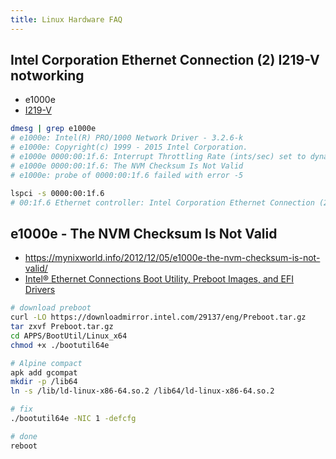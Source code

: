 ```yaml
---
title: Linux Hardware FAQ
---
```


## Intel Corporation Ethernet Connection (2) I219-V notworking
* e1000e
* [I219-V](https://ark.intel.com/content/www/us/en/ark/products/82186/intel-ethernet-connection-i219-v.html)

```bash
dmesg | grep e1000e
# e1000e: Intel(R) PRO/1000 Network Driver - 3.2.6-k
# e1000e: Copyright(c) 1999 - 2015 Intel Corporation.
# e1000e 0000:00:1f.6: Interrupt Throttling Rate (ints/sec) set to dynamic conservative mode
# e1000e 0000:00:1f.6: The NVM Checksum Is Not Valid
# e1000e: probe of 0000:00:1f.6 failed with error -5

lspci -s 0000:00:1f.6
# 00:1f.6 Ethernet controller: Intel Corporation Ethernet Connection (2) I219-V
```

## e1000e - The NVM Checksum Is Not Valid

* https://mynixworld.info/2012/12/05/e1000e-the-nvm-checksum-is-not-valid/
* [Intel® Ethernet Connections Boot Utility, Preboot Images, and EFI Drivers](https://downloadcenter.intel.com/download/29137)

```bash
# download preboot
curl -LO https://downloadmirror.intel.com/29137/eng/Preboot.tar.gz
tar zxvf Preboot.tar.gz
cd APPS/BootUtil/Linux_x64
chmod +x ./bootutil64e

# Alpine compact
apk add gcompat
mkdir -p /lib64
ln -s /lib/ld-linux-x86-64.so.2 /lib64/ld-linux-x86-64.so.2

# fix
./bootutil64e -NIC 1 -defcfg

# done
reboot
```
